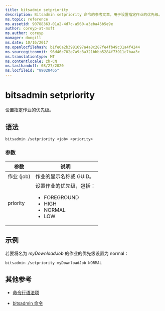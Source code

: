 ```yaml
---
title: bitsadmin setpriority
description: Bitsadmin setpriority 命令的参考文章，用于设置指定作业的优先级。
ms.topic: reference
ms.assetid: 90788363-01a2-4d7c-a560-a3eba45b5e9e
author: coreyp-at-msft
ms.author: coreyp
manager: dongill
ms.date: 10/16/2017
ms.openlocfilehash: b1fe6a2b3981697a4a8c287fe4fb49c31a4f4244
ms.sourcegitcommit: 96d46c702e7a9c3a321bbbb5284f73911c7baa3c
ms.translationtype: MT
ms.contentlocale: zh-CN
ms.lasthandoff: 08/27/2020
ms.locfileid: "89028465"
---
```

# <a name="bitsadmin-setpriority"></a>bitsadmin setpriority

设置指定作业的优先级。

## <a name="syntax"></a>语法

```
bitsadmin /setpriority <job> <priority>
```

### <a name="parameters"></a>参数

| 参数 | 说明 |
| --------- | ----------- |
| 作业 (job) | 作业的显示名称或 GUID。 |
| priority | 设置作业的优先级，包括：<ul><li>FOREGROUND</li><li>HIGH</li><li>NORMAL</li><li>LOW</li></ul> |

## <a name="examples"></a>示例

若要将名为 *myDownloadJob* 的作业的优先级设置为 normal：

```
bitsadmin /setpriority myDownloadJob NORMAL
```

## <a name="additional-references"></a>其他参考

- [命令行语法项](command-line-syntax-key.md)

- [bitsadmin 命令](bitsadmin.md)
